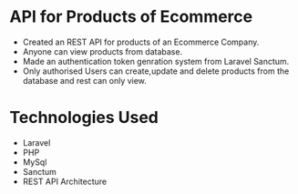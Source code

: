 # API for Products of Ecommerce
- Created an REST API for products of an Ecommerce Company.
- Anyone can view products from database.
- Made an authentication token genration system from Laravel Sanctum.
- Only authorised Users can create,update and delete products from the database and rest can only view.
# Technologies Used
- Laravel
- PHP
- MySql
- Sanctum
- REST API Architecture
